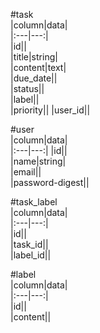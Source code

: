 #task  
|column|data|  
|:---|---:|   
|id||  
|title|string|    
|content|text|    
|due_date||   
|status||   
|label||  
|priority||
|user_id||

#user  
|column|data|  
|:---|---:| 
|id||  
|name|string|  
|email||  
|password-digest||  

#task_label  
|column|data|  
|:---|---:|   
|id||  
|task_id||  
|label_id||  

#label  
|column|data|  
|:---|---:|  
|id||  
|content|| 